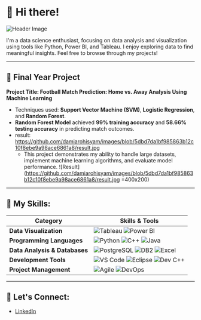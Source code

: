 # 🦋 Hi there!

![Header Image](https://github.com/damiarohisyam/images/blob/edd0533b62daef683274e4e59cb14a55e0b74011/header.png)

I'm a data science enthusiast, focusing on data analysis and visualization using tools like Python, Power BI, and Tableau. I enjoy exploring data to find meaningful insights. Feel free to browse through my projects!

---

## 🦋 Final Year Project
**Project Title: Football Match Prediction: Home vs. Away Analysis Using Machine Learning** 
   - Techniques used: **Support Vector Machine (SVM)**, **Logistic Regression**, and **Random Forest**.  
   - **Random Forest Model** achieved **99% training accuracy** and **58.66% testing accuracy** in predicting match outcomes.  
- result: https://github.com/damiarohisyam/images/blob/5dbd7da1bf985863b12c10f8ebe9a98ace6861a8/result.jpg
   - This project demonstrates my ability to handle large datasets, implement machine learning algorithms, and evaluate model performance.
![Result](https://github.com/damiarohisyam/images/blob/5dbd7da1bf985863b12c10f8ebe9a98ace6861a8/result.jpg =400x200)

---

## 🦋 My Skills:

| **Category**               | **Skills & Tools**                                                                                                                                                                                                                                                                                               |
|----------------------------|-------------------------------------------------------------------------------------------------------------------------------------------------------------------------------------------------------------------------------------------------------------------------------------------------------------------|
| **Data Visualization**      | ![Tableau](https://img.shields.io/badge/Tableau-%23E97627?style=for-the-badge&logo=tableau&logoColor=white) ![Power BI](https://img.shields.io/badge/Power%20BI-%23007A8B?style=for-the-badge&logo=powerbi&logoColor=white)                                                                                              |
| **Programming Languages**   | ![Python](https://img.shields.io/badge/Python-%233B8C42?style=for-the-badge&logo=python&logoColor=white) ![C++](https://img.shields.io/badge/C%2B%2B-%2300599C?style=for-the-badge&logo=c%2B%2B&logoColor=white) ![Java](https://img.shields.io/badge/Java-%23F7B800?style=for-the-badge&logo=java&logoColor=white) |
| **Data Analysis & Databases**| ![PostgreSQL](https://img.shields.io/badge/PostgreSQL-%23316192?style=for-the-badge&logo=postgresql&logoColor=white) ![DB2](https://img.shields.io/badge/DB2-%23005C9D?style=for-the-badge&logo=ibm&logoColor=white) ![Excel](https://img.shields.io/badge/Excel-%231D6F42?style=for-the-badge&logo=microsoft-excel&logoColor=white) |
| **Development Tools**       | ![VS Code](https://img.shields.io/badge/VS%20Code-%23007ACC?style=for-the-badge&logo=visualstudiocode&logoColor=white) ![Eclipse](https://img.shields.io/badge/Eclipse-%232C2255?style=for-the-badge&logo=eclipse&logoColor=white) ![Dev C++](https://img.shields.io/badge/Dev%20C%2B%2B-%23185F5F?style=for-the-badge&logo=c%2B%2B&logoColor=white) |
| **Project Management**      | ![Agile](https://img.shields.io/badge/Agile-%23047A8D?style=for-the-badge&logo=agile&logoColor=white) ![DevOps](https://img.shields.io/badge/DevOps-%23230D3D?style=for-the-badge&logo=devops&logoColor=white)                                                                                                     |

---

## 🦋 Let's Connect:
- [LinkedIn](https://www.linkedin.com/in/nur-damia-rohisyam-263528342)


